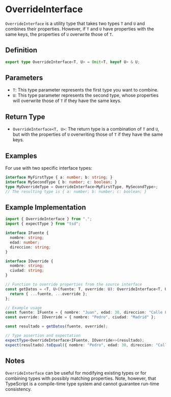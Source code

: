 # OverrideInterface
`OverrideInterface` is a utility type that takes two types `T` and `U` and combines their properties. However, if `T` and `U` have properties with the same keys, the properties of `U` overwrite those of `T`.

## Definition
```ts
export type OverrideInterface<T, U> = Omit<T, keyof U> & U;
```

## Parameters
- `T`: This type parameter represents the first type you want to combine.
- `U`: This type parameter represents the second type, whose properties will overwrite those of `T` if they have the same keys.

## Return Type
- `OverrideInterface<T, U>`: The return type is a combination of `T` and `U`, but with the properties of `U` overwriting those of `T` if they have the same keys.

## Examples
For use with two specific interface types:
```ts
interface MyFirstType { a: number; b: string; }
interface MySecondType { b: number; c: boolean; }
type MyOverrideType = OverrideInterface<MyFirstType, MySecondType>;
// The resulting type is { a: number; b: number; c: boolean; }
```

## Example Implementation
```ts
import { OverrideInterface } from ".";
import { expectType } from "tsd";

interface IFuente {
  nombre: string;
  edad: number;
  direccion: string;
}

interface IOverride {
  nombre: string;
  ciudad: string;
}

// Function to override properties from the source interface
const getDatos = <T, U>(fuente: T, override: U): OverrideInterface<T, U> => {
  return { ...fuente, ...override };
};

// Example usage
const fuente: IFuente = { nombre: "Juan", edad: 30, direccion: "Calle Falsa 123" };
const override: IOverride = { nombre: "Pedro", ciudad: "Madrid" };

const resultado = getDatos(fuente, override);

// Type assertion and expectation
expectType<OverrideInterface<IFuente, IOverride>>(resultado);
expect(resultado).toEqual({ nombre: "Pedro", edad: 30, direccion: "Calle Falsa 123", ciudad: "Madrid" });
```

## Notes
`OverrideInterface` can be useful for modifying existing types or for combining types with possibly matching properties. Note, however, that TypeScript is a compile-time type system and cannot guarantee run-time consistency.